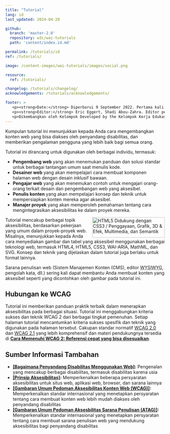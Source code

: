 ```yaml
---
title: "Tutorial"
lang: id
last_updated: 2024-04-29

github:
  branch: 'master-2.0'
  repository: w3c/wai-tutorials
  path: 'content/index.id.md'

permalink: /tutorials/id
ref: /tutorials/

image: /content-images/wai-tutorials/images/social.png

resource:
  ref: /tutorials/

changelog: /tutorials/changelog/
acknowledgements: /tutorials/acknowledgements/

footer: >
   <p><strong>Date:</strong> Diperbarui 9 September 2022. Pertama kali dipublikasikan September 2014. CHANGELOG.</p>
   <p><strong>Editor:</strong> Eric Eggert, Shadi Abou-Zahra. Editor pembaruan: Brian Elton. Kontributor: Shawn Lawton Henry, Anna Belle Leiserson, Sharron Rush, Bim Egan, <a href="https://www.w3.org/groups/wg/ag/participants">peserta AG WG</a>, <a href="https://www.w3.org/groups/wg/eowg/participants">peserta EOWG</a>. ACKNOWLEDGEMENTS.</p>
   <p>Dikembangkan oleh Kelompok Developed by the Kelompok Kerja Edukasi dan Pendampingan (<a href="https://www.w3.org/groups/wg/eowg">EOWG</a>). Dikembangkan dengan dukungan dari <a href="https://www.w3.org/WAI/ACT/">proyek WAI-ACT</a>, didanai bersama oleh Program <abbr title="Teknologi Masyarakat Informasi">IST</abbr> Komisi Eropa.</p>
---
```


Kumpulan tutorial ini menunjukkan kepada Anda cara mengembangkan konten web yang bisa diakses oleh penyandang disabilitas, dan memberikan pengalaman pengguna yang lebih baik bagi semua orang.

Tutorial ini dirancang untuk digunakan oleh berbagai individu, termasuk:

* **Pengembang web** yang akan menemukan panduan dan solusi standar untuk berbagai tantangan umum saat menulis kode.
* **Desainer web** yang akan mempelajari cara membuat komponen halaman web dengan desain inklusif bawaan.
* **Pengajar web** yang akan menemukan contoh untuk mengajari orang-orang terkait desain dan pengembangan web yang aksesibel.
* **Penulis konten** yang akan mempelajari konsep dan teknik untuk mempersiapkan konten mereka agar aksesibel.
* **Manajer proyek** yang akan memperoleh pemahaman tentang cara mengintegrasikan aksesibilitas ke dalam proyek mereka.

<img src="{{ '/content-images/wai-tutorials/html5-badge-h-css3-graphics-multimedia-semantics.png' | relative_url }}" width="229" height="64" alt="HTML5 Didukung dengan CSS3 / Penggayaan, Grafik, 3D &amp; Efek, Multimedia, dan Semantik" title="HTML5 Didukung dengan CSS3 / Penggayaan, Grafik, 3D &amp; Efek, Multimedia, dan Semantik" style="float: right; margin-left: 1em;"> Tutorial mencakup berbagai topik aksesibilitas, berdasarkan pekerjaan yang umum dalam proyek-proyek web. Misalnya, menunjukkan kepada Anda cara menyediakan gambar dan tabel yang aksesibel menggunakan berbagai teknologi web, termasuk HTML4, HTML5, CSS3, WAI-ARIA, MathML, dan SVG. Konsep dan teknik yang dijelaskan dalam tutorial juga berlaku untuk format lainnya.

Sarana penulisan web (Sistem Manajemen Konten (CMS), editor <abbr title="What you see is what you get - Apa yang Anda lihat adalah apa yang Anda dapatkan">WYSIWYG</abbr>, pengolah kata, dll.) sering kali dapat membantu Anda membuat konten yang aksesibel seperti yang dicontohkan oleh gambar pada tutorial ini.

## Hubungan ke WCAG

Tutorial ini memberikan panduan praktik terbaik dalam menerapkan aksesibilitas pada berbagai situasi. Tutorial ini menggabungkan kriteria sukses dan teknik WCAG 2 dari berbagai tingkat pemenuhan. Setiap halaman tutorial mencantumkan kriteria sukses spesifik dan teknik yang digunakan pada halaman tersebut. Cakupan standar normatif [WCAG 2.0](https://www.w3.org/TR/WCAG20/) dan [WCAG 2.1](https://www.w3.org/TR/WCAG21/) yang lebih komprehensif dan materi pendukungnya tersedia di **[Cara Memenuhi WCAG 2: Referensi cepat yang bisa disesuaikan](https://www.w3.org/WAI/WCAG21/quickref/)**.

## Sumber Informasi Tambahan

* **[[Bagaimana Penyandang Disabilitas Menggunakan Web]](/people-use-web/):** Pengenalan yang mencakup berbagai disabilitas, termasuk disabilitas karena usia
* **[[Prinsip Aksesibilitas]](/fundamentals/accessibility-principles/):** Memperkenalkan beberapa persyaratan aksesibilitas untuk situs web, aplikasi web, browser, dan sarana lainnya
* **[[Gambaran Umum Pedoman Aksesibilitas Konten Web (WCAG)]](/standards-guidelines/wcag/):** Memperkenalkan standar internasional yang menetapkan persyaratan tentang cara membuat konten web lebih mudah diakses oleh penyandang disabilitas
* **[[Gambaran Umum Pedoman Aksesbilitas Sarana Penulisan (ATAG)]](/standards-guidelines/atag/):** Memperkenalkan standar internasional yang menetapkan persyaratan tentang cara membuat sarana penulisan web yang mendukung aksesibilitas bagi penyandang disabilitas
